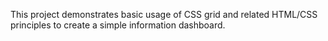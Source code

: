 This project demonstrates basic usage of CSS grid and related HTML/CSS principles to create a simple information dashboard.